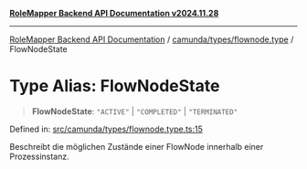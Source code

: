 [**RoleMapper Backend API Documentation v2024.11.28**](../../../../README.md)

***

[RoleMapper Backend API Documentation](../../../../modules.md) / [camunda/types/flownode.type](../README.md) / FlowNodeState

# Type Alias: FlowNodeState

> **FlowNodeState**: `"ACTIVE"` \| `"COMPLETED"` \| `"TERMINATED"`

Defined in: [src/camunda/types/flownode.type.ts:15](https://github.com/FlowCraft-AG/RoleMapper/blob/431ad1c9b0d708a278f2d2969907ccf8ac66ccc1/backend/src/camunda/types/flownode.type.ts#L15)

Beschreibt die möglichen Zustände einer FlowNode innerhalb einer Prozessinstanz.
